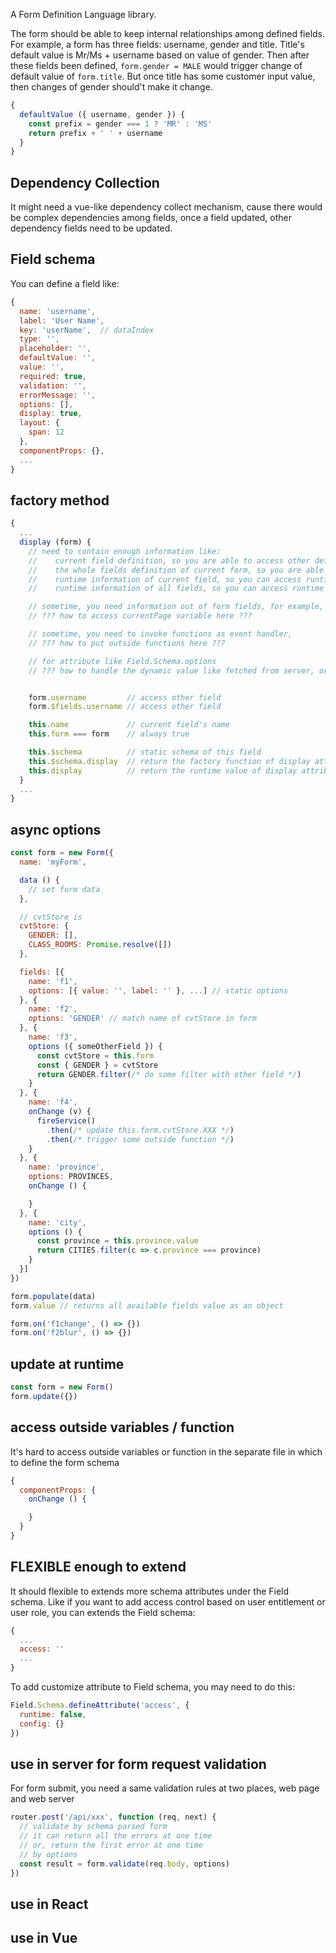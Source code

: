 A Form Definition Language library.

The form should be able to keep internal relationships among defined fields.
For example, a form has three fields: username, gender and title. Title's default value is Mr/Ms + username based on value of gender. Then after these fields been defined, `form.gender = MALE` would trigger change of default value of `form.title`. But once title has some customer input value, then changes of gender should't make it change.

```js
{
  defaultValue ({ username, gender }) {
    const prefix = gender === 1 ? 'MR' : 'MS'
    return prefix + ' ' + username
  }
}
```

## Dependency Collection

It might need a vue-like dependency collect mechanism, cause there would be complex dependencies among fields, once a field updated, other dependency fields need to be updated.


## Field schema

You can define a field like:

```js
{
  name: 'username',
  label: 'User Name',
  key: 'userName',  // dataIndex
  type: '',
  placeholder: '',
  defaultValue: '',
  value: '',
  required: true,
  validation: '',
  errorMessage: '',
  options: [],
  display: true,
  layout: {
    span: 12
  },
  componentProps: {},
  ...
}
```

## factory method

```js
{
  ...
  display (form) {
    // need to contain enough information like:
    //    current field definition, so you are able to access other defined attributes
    //    the whole fields definition of current form, so you are able to access other fields
    //    runtime information of current field, so you can access runtime information like value
    //    runtime information of all fields, so you can access runtime information like value of all the other fields

    // sometime, you need information out of form fields, for example, some fields need to be displayed only when current page is home page
    // ??? how to access currentPage variable here ???

    // sometime, you need to invoke functions as event handler,
    // ??? how to put outside functions here ???

    // for attribute like Field.Schema.options
    // ??? how to handle the dynamic value like fetched from server, or changed by other fields ???


    form.username         // access other field
    form.$fields.username // access other field

    this.name             // current field's name
    this.form === form    // always true

    this.$schema          // static schema of this field
    this.$schema.display  // return the factory function of display attribute of this field
    this.display          // return the runtime value of display attribute of this field
  }
  ...
}
```

## async options

```js
const form = new Form({
  name: 'myForm',

  data () {
    // set form data
  },

  // cvtStore is
  cvtStore: {
    GENDER: [],
    CLASS_ROOMS: Promise.resolve([])
  },

  fields: [{
    name: 'f1',
    options: [{ value: '', label: '' }, ...] // static options
  }, {
    name: 'f2',
    options: 'GENDER' // match name of cvtStore in form
  }, {
    name: 'f3',
    options ({ someOtherField }) {
      const cvtStore = this.form
      const { GENDER } = cvtStore
      return GENDER.filter(/* do some filter with other field */)
    }
  }, {
    name: 'f4',
    onChange (v) {
      fireService()
        .then(/* update this.form.cvtStore.XXX */)
        .then(/* trigger some outside function */)
    }
  }, {
    name: 'province',
    options: PROVINCES,
    onChange () {

    }
  }, {
    name: 'city',
    options () {
      const province = this.province.value
      return CITIES.filter(c => c.province === province)
    }
  }]
})

form.populate(data)
form.value // returns all available fields value as an object

form.on('f1change', () => {})
form.on('f2blur', () => {})

```

## update at runtime

```js
const form = new Form()
form.update({})
```

## access outside variables / function

It's hard to access outside variables or function in the separate file in which to define the form schema

```js
{
  componentProps: {
    onChange () {

    }
  }
}

```

## FLEXIBLE enough to extend

It should flexible to extends more schema attributes under the Field schema. Like if you want to add access control based on user entitlement or user role, you can extends the Field schema:

```js
{
  ...
  access: ''
  ...
}
```

To add customize attribute to Field schema, you may need to do this:

```js
Field.Schema.defineAttribute('access', {
  runtime: false,
  config: {}
})
```

## use in server for form request validation

For form submit, you need a same validation rules at two places, web page and web server

```js
router.post('/api/xxx', function (req, next) {
  // validate by schema parsed form
  // it can return all the errors at one time
  // or, return the first error at one time
  // by options
  const result = form.validate(req.body, options)
})

```


## use in React

## use in Vue
